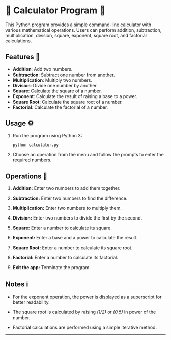 # 📌 Calculator Program 🧮

This Python program provides a simple command-line calculator with various mathematical operations. Users can perform addition, subtraction, multiplication, division, square, exponent, square root, and factorial calculations.

## Features 🚀

- **Addition**: Add two numbers.
- **Subtraction**: Subtract one number from another.
- **Multiplication**: Multiply two numbers.
- **Division**: Divide one number by another.
- **Square**: Calculate the square of a number.
- **Exponent**: Calculate the result of raising a base to a power.
- **Square Root**: Calculate the square root of a number.
- **Factorial**: Calculate the factorial of a number.

## Usage ⚙️

1. Run the program using Python 3:

   ```bash
   python calculator.py
   ```

1. Choose an operation from the menu and follow the prompts to enter the required numbers.

## Operations 📝

1. **Addition:** Enter two numbers to add them together.

1. **Subtraction:** Enter two numbers to find the difference.

1. **Multiplication:** Enter two numbers to multiply them.

1. **Division:** Enter two numbers to divide the first by the second.

1. **Square:** Enter a number to calculate its square.

1. **Exponent:** Enter a base and a power to calculate the result.

1. **Square Root:** Enter a number to calculate its square root.

1. **Factorial:** Enter a number to calculate its factorial.

1. **Exit the app:** Terminate the program.

## Notes ℹ

- For the exponent operation, the power is displayed as a superscript for better readability.

- The square root is calculated by raising *(1/2)* or *(0.5)* in power of the number.

- Factorial calculations are performed using a simple iterative method.

---
